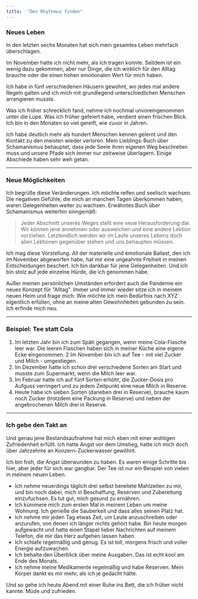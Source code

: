 ```yaml
---
title:  "Den Rhythmus finden"
---
```


### Neues Leben

In den letzten sechs Monaten hat sich mein gesamtes Leben mehrfach überschlagen.

Im November hatte ich nicht mehr, als ich tragen konnte. Seitdem ist ein wenig dazu gekommen, aber nur Dinge, die ich wirklich für den Alltag brauche oder die einen hohen emotionalen Wert für mich haben.

Ich habe in fünf verschiedenen Häusern gewohnt, wo jedes mal andere Regeln galten und ich mich mit grundlegend unterschiedlichen Menschen arrangieren musste.

Was ich früher schrecklich fand, nehme ich nochmal unvoreingenommen unter die Lupe. Was ich früher gefeiert habe, verdient einen frischen Blick. Ich bin in den Monaten so viel gereift, wie zuvor in Jahren.

Ich habe deutlich mehr als hundert Menschen kennen gelernt und den Kontakt zu den meisten wieder verloren. Mein Lieblings-Buch über Schamanismus behauptet, dass jede Seele ihren eigenen Weg beschreiten muss und unsere Pfade sich immer nur zeitweise überlagern. Einige Abschiede haben sehr weh getan.

* * *

### Neue Möglichkeiten

Ich begrüße diese Veränderungen. Ich möchte reifen und seelisch wachsen. Die negativen Gefühle, die mich an manchen Tagen überkommen haben, waren Gelegenheiten weiter zu wachsen. Erwähntes Buch über Schamanismus weiterhin sinngemäß:

> Jeder Abschnitt unseres Weges stellt eine neue Herausforderung dar. Wir können jene annehmen oder ausweichen und eine andere Lektion vorziehen. Letztendlich werden wir im Laufe unseres Lebens doch allen Lektionen gegenüber stehen und uns behaupten müssen.

Ich mag diese Vorstellung. All der materielle und emotionale Ballast, den ich im November abgeworfen habe, hat mir eine ungeahnte Freiheit in meinen Entscheidungen beschert. Ich bin dankbar für jene Gelegenheiten. Und ich bin stolz auf jede einzelne Hürde, die ich genommen habe.

Außer meinen persönlichen Umständen erfordert auch die Pandemie ein neues Konzept für "Alltag". Immer und immer wieder sitze ich in meinem neuen Heim und frage mich: Wie möchte ich mein Bedürfnis nach XYZ eigentlich erfüllen, ohne an meine alten Gewohnheiten gebunden zu sein. Ich erfinde mich neu.

* * *

### Beispiel: Tee statt Cola

1. Im letzten Jahr bin ich zum Späti gegangen, wenn meine Cola-Flasche leer war. Die leeren Flaschen haben sich in meiner Küche eine eigene Ecke eingenommen.
2.Im November bin ich auf Tee - mit viel Zucker und Milch - umgestiegen.
3. Im Dezember hatte ich schon drei verschiedene Sorten am Start und musste zum Supermarkt, wenn die Milch leer war.
4. Im Februar hatte ich auf fünf Sorten erhöht, die Zucker-Dosis pro Aufguss verringert und zu jedem Zeitpunkt eine neue Milch in Reserve.
5. Heute habe ich sieben Sorten (daneben drei in Reserve), brauche kaum noch Zucker (trotzdem eine Packung in Reserve) und neben der angebrochenen Milch drei in Reserve.

* * *

### Ich gebe den Takt an

Und genau jene Bestandsaufnahme hat mich eben mit einer wohligen Zufriedenheit erfüllt. Ich hatte Angst vor dem Umstieg, hatte ich mich doch über Jahrzehnte an Konzern-Zuckerwasser gewöhnt.

Ich bin froh, die Angst überwunden zu haben. Es waren einige Schritte bis hier, aber jeder für sich war gangbar. Der Tee ist nur ein Beispiel von vielen in meinem neuen Leben.

* Ich nehme neuerdings täglich drei selbst bereitete Mahlzeiten zu mir, und bin noch dabei, mich in Beschaffung, Reserven und Zubereitung einzufuchsen. Es tut gut, mich gesund zu ernähren.
* Ich kümmere mich zum ersten Mal in meinem Leben um meine Wohnung. Ich genieße die Sauberkeit und dass alles seinen Platz hat.
* Ich nehme mir jeden Tag etwas Zeit, um Leute anzuschreiben oder anzurufen, von denen ich länger nichts gehört habe. Bin heute morgen aufgewacht und hatte einen Stapel lieber Nachrichten auf meinem Telefon, die mir das Herz aufgehen lassen haben.
* Ich schlafe regelmäßig und genug. Es ist toll, morgens frisch und voller Energie aufzuwachen.
* Ich behalte den Überblick über meine Ausgaben. Das ist echt kool am Ende des Monats.
* Ich nehme meine Medikamente regelmäßig und habe Reserven. Mein Körper dankt es mir mehr, als ich je gedacht hätte.

Und so gehe ich heute Abend mit einer Ruhe ins Bett, die ich früher nicht kannte. Müde und zufrieden. 

